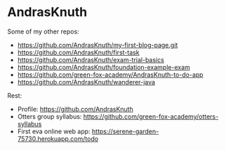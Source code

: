 # AndrasKnuth
Some of my other repos: 
 - https://github.com/AndrasKnuth/my-first-blog-page.git
 - https://github.com/AndrasKnuth/first-task
 - https://github.com/AndrasKnuth/exam-trial-basics
 - https://github.com/AndrasKnuth/foundation-example-exam
 - https://github.com/green-fox-academy/AndrasKnuth-to-do-app
 - https://github.com/AndrasKnuth/wanderer-java

Rest: 
 - Profile: https://github.com/AndrasKnuth
 - Otters group syllabus: https://github.com/green-fox-academy/otters-syllabus
 - First eva online web app: https://serene-garden-75730.herokuapp.com/todo 

